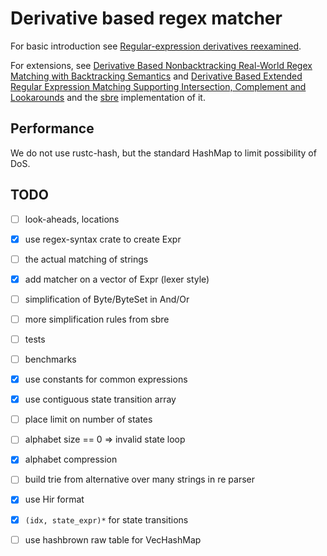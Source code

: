 # Derivative based regex matcher

For basic introduction see
[Regular-expression derivatives reexamined](https://www.khoury.northeastern.edu/home/turon/re-deriv.pdf).

For extensions, see
[Derivative Based Nonbacktracking Real-World Regex Matching with Backtracking Semantics](https://www.microsoft.com/en-us/research/uploads/prod/2023/04/pldi23main-p249-final.pdf)
and
[Derivative Based Extended Regular Expression Matching Supporting Intersection, Complement and Lookarounds](https://arxiv.org/pdf/2309.14401)
and the [sbre](https://github.com/ieviev/sbre/) implementation of it.

## Performance

We do not use rustc-hash, but the standard HashMap to limit possibility of DoS.

## TODO

- [ ] look-aheads, locations
- [x] use regex-syntax crate to create Expr
- [ ] the actual matching of strings
- [x] add matcher on a vector of Expr (lexer style)  
- [ ] simplification of Byte/ByteSet in And/Or
- [ ] more simplification rules from sbre
- [ ] tests
- [ ] benchmarks

- [x] use constants for common expressions
- [x] use contiguous state transition array
- [ ] place limit on number of states
- [ ] alphabet size == 0 => invalid state loop
- [x] alphabet compression
- [ ] build trie from alternative over many strings in re parser
- [x] use Hir format
- [x] `(idx, state_expr)*` for state transitions
- [ ] use hashbrown raw table for VecHashMap
